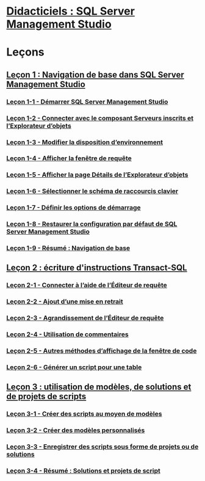 # [Didacticiels : SQL Server Management Studio](tutorial-sql-server-management-studio.md)  

# Leçons
## [Leçon 1 : Navigation de base dans SQL Server Management Studio](lesson-1-basic-navigation-in-sql-server-management-studio.md)  
### [Leçon 1-1 - Démarrer SQL Server Management Studio](lesson-1-1-start-sql-server-management-studio.md)  
### [Leçon 1-2 - Connecter avec le composant Serveurs inscrits et l’Explorateur d’objets](lesson-1-2-connect-with-registered-servers-and-object-explorer.md)  
### [Leçon 1-3 - Modifier la disposition d’environnement](lesson-1-3-change-the-environment-layout.md)  
### [Leçon 1-4 - Afficher la fenêtre de requête](lesson-1-4-display-the-query-window.md)  
### [Leçon 1-5 - Afficher la page Détails de l’Explorateur d’objets](lesson-1-5-show-the-object-explorer-details-page.md)  
### [Leçon 1-6 - Sélectionner le schéma de raccourcis clavier](lesson-1-6-select-the-keyboard-shortcut-scheme.md)  
### [Leçon 1-7 - Définir les options de démarrage](lesson-1-7-set-the-startup-options.md)  
### [Leçon 1-8 - Restaurer la configuration par défaut de SQL Server Management Studio](lesson-1-8-restore-the-default-sql-server-management-studio-configuration.md)  
### [Leçon 1-9 - Résumé : Navigation de base](lesson-1-9-summary-basic-navigation.md)  

## [Leçon 2 : écriture d'instructions Transact-SQL](lesson-2-writing-transact-sql.md)  
### [Leçon 2-1 - Connecter à l’aide de l’Éditeur de requête](lesson-2-1-connecting-with-query-editor.md)  
### [Leçon 2-2 - Ajout d’une mise en retrait](lesson-2-2-adding-indentation.md)  
### [Leçon 2-3 - Agrandissement de l’Éditeur de requête](lesson-2-3-maximizing-query-editor.md)  
### [Leçon 2-4 - Utilisation de commentaires](lesson-2-4-using-comments.md)  
### [Leçon 2-5 - Autres méthodes d’affichage de la fenêtre de code](lesson-2-5-other-ways-of-viewing-the-code-window.md)  
### [Leçon 2-6 - Générer un script pour une table](lesson-2-6-script-a-table.md)  

## [Leçon 3 : utilisation de modèles, de solutions et de projets de scripts](lesson-3-working-with-templates-solutions-and-script-projects.md)  
### [Leçon 3-1 - Créer des scripts au moyen de modèles](lesson-3-1-create-scripts-using-templates.md)  
### [Leçon 3-2 - Créer des modèles personnalisés](lesson-3-2-create-custom-templates.md)  
### [Leçon 3-3 - Enregistrer des scripts sous forme de projets ou de solutions](lesson-3-3-save-scripts-as-projects-or-solutions.md)  
### [Leçon 3-4 - Résumé : Solutions et projets de script](lesson-3-4-summary-solutions-and-script-projects.md)  


